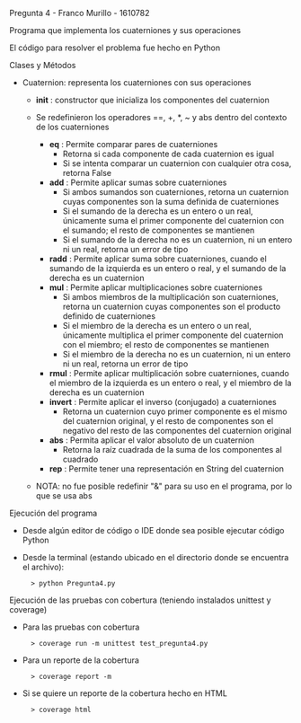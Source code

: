 Pregunta 4 - Franco Murillo - 1610782

Programa que implementa los cuaterniones y sus operaciones

El código para resolver el problema fue hecho en Python

Clases y Métodos
- Cuaternion: representa los cuaterniones con sus operaciones
    - __init__ : constructor que inicializa los componentes del cuaternion

    - Se redefinieron los operadores ==, +, *, ~ y abs dentro del contexto de los cuaterniones
        - __eq__ : Permite comparar pares de cuaterniones
            - Retorna si cada componente de cada cuaternion es igual
            - Si se intenta comparar un cuaternion con cualquier otra cosa, retorna False
        - __add__ : Permite aplicar sumas sobre cuaterniones 
            - Si ambos sumandos son cuaterniones, retorna un cuaternion cuyas componentes son la suma definida de cuaterniones
            - Si el sumando de la derecha es un entero o un real, únicamente suma el primer componente del cuaternion con el sumando; el resto de componentes se mantienen
            - Si el sumando de la derecha no es un cuaternion, ni un entero ni un real, retorna un error de tipo
        - __radd__ : Permite aplicar suma sobre cuaterniones, cuando el sumando de la izquierda es un entero o real, y el sumando de la derecha es un cuaternion
        - __mul__ : Permite aplicar multiplicaciones sobre cuaterniones 
            - Si ambos miembros de la multiplicación son cuaterniones, retorna un cuaternion cuyas componentes son el producto definido de cuaterniones
            - Si el miembro de la derecha es un entero o un real, únicamente multiplica el primer componente del cuaternion con el miembro; el resto de componentes se mantienen
            - Si el miembro de la derecha no es un cuaternion, ni un entero ni un real, retorna un error de tipo
        - __rmul__ : Permite aplicar multiplicación sobre cuaterniones, cuando el miembro de la izquierda es un entero o real, y el miembro de la derecha es un cuaternion
        - __invert__ : Permite aplicar el inverso (conjugado) a cuaterniones
            - Retorna un cuaternion cuyo primer componente es el mismo del cuaternion original, y el resto de componentes son el negativo del resto de las componentes del cuaternion original
        - __abs__ : Permita aplicar el valor absoluto de un cuaternion
            - Retorna la raíz cuadrada de la suma de los componentes al cuadrado
        - __rep__ : Permite tener una representación en String del cuaternion
       
    - NOTA: no fue posible redefinir "&" para su uso en el programa, por lo que se usa abs

Ejecución del programa
- Desde algún editor de código o IDE donde sea posible ejecutar código Python
- Desde la terminal (estando ubicado en el directorio donde se encuentra el archivo):
        
        > python Pregunta4.py

Ejecución de las pruebas con cobertura (teniendo instalados unittest y coverage)
- Para las pruebas con cobertura
      
        > coverage run -m unittest test_pregunta4.py

- Para un reporte de la cobertura
      
        > coverage report -m

- Si se quiere un reporte de la cobertura hecho en HTML
      
        > coverage html
        


